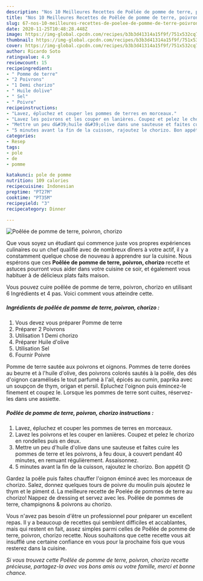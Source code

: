 ```yaml
---
description: "Nos 10 Meilleures Recettes de Poêlée de pomme de terre, poivron, chorizo"
title: "Nos 10 Meilleures Recettes de Poêlée de pomme de terre, poivron, chorizo"
slug: 67-nos-10-meilleures-recettes-de-poelee-de-pomme-de-terre-poivron-chorizo
date: 2020-11-25T10:48:28.448Z
image: https://img-global.cpcdn.com/recipes/b3b3d41314a15f9f/751x532cq70/poelee-de-pomme-de-terre-poivron-chorizo-photo-principale-de-la-recette.jpg
thumbnail: https://img-global.cpcdn.com/recipes/b3b3d41314a15f9f/751x532cq70/poelee-de-pomme-de-terre-poivron-chorizo-photo-principale-de-la-recette.jpg
cover: https://img-global.cpcdn.com/recipes/b3b3d41314a15f9f/751x532cq70/poelee-de-pomme-de-terre-poivron-chorizo-photo-principale-de-la-recette.jpg
author: Ricardo Soto
ratingvalue: 4.9
reviewcount: 15
recipeingredient:
- " Pomme de terre"
- "2 Poivrons"
- "1 Demi chorizo"
- " Huile dolive"
- " Sel"
- " Poivre"
recipeinstructions:
- "Lavez, épluchez et couper les pommes de terres en morceaux."
- "Lavez les poivrons et les couper en lanières. Coupez et pelez le chorizo en rondelles puis en deux."
- "Mettre un peu d&#39;huile d&#39;olive dans une sauteuse et faites cuire les pommes de terre et les poivrons, à feu doux, à couvert pendant 40 minutes, en remuant régulièrement. Assaisonnez."
- "5 minutes avant la fin de la cuisson, rajoutez le chorizo. Bon appétit 😊"
categories:
- Resep
tags:
- pole
- de
- pomme

katakunci: pole de pomme 
nutrition: 109 calories
recipecuisine: Indonesian
preptime: "PT27M"
cooktime: "PT35M"
recipeyield: "3"
recipecategory: Dinner

---
```



![Poêlée de pomme de terre, poivron, chorizo](https://img-global.cpcdn.com/recipes/b3b3d41314a15f9f/751x532cq70/poelee-de-pomme-de-terre-poivron-chorizo-photo-principale-de-la-recette.jpg)

Que vous soyez un étudiant qui commence juste vos propres expériences culinaires ou un chef qualifié avec de nombreux dîners à votre actif, il y a constamment quelque chose de nouveau à apprendre sur la cuisine. Nous espérons que ces <strong> Poêlée de pomme de terre, poivron, chorizo </strong> recette et astuces pourront vous aider dans votre cuisine ce soir, et également vous habituer à de délicieux plats faits maison.

<!--inarticleads1-->

Vous pouvez cuire poêlée de pomme de terre, poivron, chorizo en utilisant 6 Ingrédients et 4 pas. Voici comment vous atteindre cette.

##### Ingrédients de poêlée de pomme de terre, poivron, chorizo :

1. Vous devez vous préparer  Pomme de terre
1. Préparer 2 Poivrons
1. Utilisation 1 Demi chorizo
1. Préparer  Huile d&#39;olive
1. Utilisation  Sel
1. Fournir  Poivre


Pomme de terre sautée aux poivrons et oignons. Pommes de terre dorées au beurre et à l&#39;huile d&#39;olive, des poivrons colorés sautés à la poêle, des dés d&#39;oignon caramélisés le tout parfumé à l&#39;ail, épicés au cumin, paprika avec un soupçon de thym, origan et persil. Epluchez l&#39;oignon puis émincez-le finement et coupez le. Lorsque les pommes de terre sont cuites, réservez-les dans une assiette. 

<!--inarticleads2-->

##### Poêlée de pomme de terre, poivron, chorizo instructions :

1. Lavez, épluchez et couper les pommes de terres en morceaux.
1. Lavez les poivrons et les couper en lanières. Coupez et pelez le chorizo en rondelles puis en deux.
1. Mettre un peu d&#39;huile d&#39;olive dans une sauteuse et faites cuire les pommes de terre et les poivrons, à feu doux, à couvert pendant 40 minutes, en remuant régulièrement. Assaisonnez.
1. 5 minutes avant la fin de la cuisson, rajoutez le chorizo. Bon appétit 😊


Gardez la poêle puis faites chauffer l&#39;oignon émincé avec les morceaux de chorizo. Salez, donnez quelques tours de poivre du moulin puis ajoutez le thym et le piment d. La meilleure recette de Poelée de pommes de terre au chorizo! Nappez de dressing et servez avec les. Poêlée de pommes de terre, champignons &amp; poivrons au chorizo. 

<!--inarticleads1-->

<p>
Vous n'avez pas besoin d'être un professionnel pour préparer un excellent repas. Il y a beaucoup de recettes qui semblent difficiles et accablantes, mais qui restent en fait, assez simples parmi celles de Poêlée de pomme de terre, poivron, chorizo recette. Nous souhaitons que cette recette vous ait insufflé une certaine confiance en vous pour la prochaine fois que vous resterez dans la cuisine.
</p>

<p>
<i>Si vous trouvez cette Poêlée de pomme de terre, poivron, chorizo recette précieuse, partagez-la avec vos bons amis ou votre famille, merci et bonne chance.</i>
</p>
